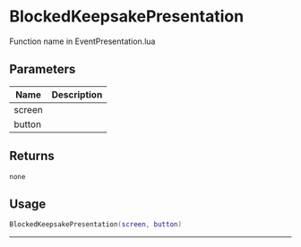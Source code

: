 # BlockedKeepsakePresentation

Function name in EventPresentation.lua

## Parameters

| Name   | Description |
| ------ | ----------- |
| screen |             |
| button |             |

## Returns

`none`

## Usage

```lua
BlockedKeepsakePresentation(screen, button)
```

---
